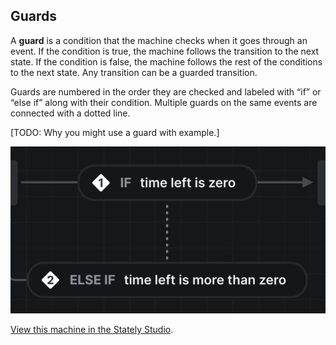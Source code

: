 ## Guards

A **guard** is a condition that the machine checks when it goes through an event. If the condition is true, the machine follows the transition to the next state. If the condition is false, the machine follows the rest of the conditions to the next state. Any transition can be a guarded transition.

Guards are numbered in the order they are checked and labeled with “if” or “else if” along with their condition. Multiple guards on the same events are connected with a dotted line.

[TODO: Why you might use a guard with example.]

![A video player state machine with an initial Paused State and a Playing state. The transition from Playing to Paused has a guard numbered 1 and labeled ‘If time left is zero’. The first guard is joined to a second guard by a dotted line. The second guard is numbered 2 and is labeled ‘Else if time left is more than zero.’ The second guard’s transition targets the Playing state.](guards-2022-12-06-small.png)

[View this machine in the Stately Studio](https://stately.ai/registry/editor/e13bef2b-bb13-4465-96ac-0bc25340688e?machineId=96f3bfce-147a-4aa0-ae2d-674cdfcb14ec).
